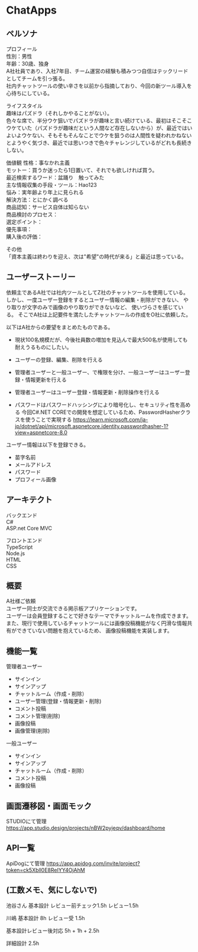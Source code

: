 # ChatApps

## ペルソナ

プロフィール  
性別：男性  
年齢：30歳、独身  
A社社員であり、入社7年目、チーム運営の経験も積みつつ自信はテックリードとしてチームを引っ張る。  
社内チャットツールの使い辛さを以前から指摘しており、今回の新ツール導入を心待ちにしている。

ライフスタイル  
趣味はパズドラ（それしかやることがない）。  
色々な席で、半分ウケ狙いでパズドラが趣味と言い続けている、最初はそこそこウケていた（パズドラが趣味だという人間など存在しないから）が、最近ではいよいよウケない、そもそもそんなことでウケを狙うのは人間性を疑われかねないとようやく気づき、最近では思いつきで色々チャレンジしているがどれも長続きしない。

価値観
性格：事なかれ主義  
モットー：買うか迷ったら1日置いて、それでも欲しければ買う。  
最近検索するワード：盆踊り　触ってみた  
主な情報収集の手段・ツール：Hao123  
悩み：実年齢より年上に見られる  
解決方法：とにかく調べる  
商品認知：サービス自体は知らない  
商品検討のプロセス：  
選定ポイント：  
優先事項：  
購入後の評価：  
  
その他  
「資本主義は終わりを迎え、次は"希望"の時代が来る」と最近は思っている。

## ユーザーストーリー

依頼主であるA社では社内ツールとしてZ社のチャットツールを使用している。
しかし、一度ユーザー登録をするとユーザー情報の編集・削除ができない、
やり取りが文字のみで画像のやり取りができないなど、
使いづらさを感じている。
そこでA社は上記要件を満たしたチャットツールの作成をO社に依頼した。

以下はA社からの要望をまとめたものである。

- 現状100名規模だが、今後社員数の増加を見込んで最大500名が使用しても耐えうるものにしたい。

- ユーザーの登録、編集、削除を行える
- 管理者ユーザーと一般ユーザー、で権限を分け、一般ユーザーはユーザー登録・情報更新を行える
- 管理者ユーザーはユーザー登録・情報更新・削除操作を行える
- パスワードはパスワードハッシングにより暗号化し、セキュリティ性を高める
 今回C#.NET COREでの開発を想定しているため、PasswordHasherクラスを使うことで実現する
 <https://learn.microsoft.com/ja-jp/dotnet/api/microsoft.aspnetcore.identity.passwordhasher-1?view=aspnetcore-8.0>

ユーザー情報は以下を登録できる。

- 苗字名前
- メールアドレス
- パスワード
- プロフィール画像

## アーキテクト

バックエンド  
C#  
ASP.net Core MVC  

フロントエンド  
TypeScript  
Node.js  
HTML  
CSS  

## 概要

A社様ご依頼  
ユーザー同士が交流できる掲示板アプリケーションです。  
ユーザーは会員登録することで好きなテーマでチャットルームを作成できます。  
また、現行で使用しているチャットツールには画像投稿機能がなく円滑な情報共有ができていない問題を抱えているため、
画像投稿機能を実装します。  

## 機能一覧

管理者ユーザー

- サインイン
- サインアップ
- チャットルーム（作成・削除）
- ユーザー管理(登録・情報更新・削除)
- コメント投稿
- コメント管理(削除)
- 画像投稿
- 画像管理(削除)

一般ユーザー

- サインイン
- サインアップ
- チャットルーム（作成・削除）
- コメント投稿
- 画像投稿

## 画面遷移図・画面モック

STUDIOにて管理
<https://app.studio.design/projects/nBW2pyjeqv/dashboard/home>

## API一覧

ApiDogにて管理
<https://app.apidog.com/invite/project?token=ck5Xbll0E8ReIYY4OjAhM>

## (工数メモ、気にしないで)

池谷さん
基本設計
レビュー前チェック1.5h
レビュー1.5h

川嶋
基本設計 8h
レビュー受 1.5h

基本設計レビュー後対応 5h + 1h + 2.5h

詳細設計 2.5h

